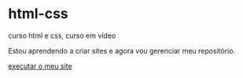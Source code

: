 # html-css
 curso html e css, curso em vídeo

 Estou aprendendo a criar sites e agora vou gerenciar meu repositório.

 <a href="https://alefmenez.github.io/html-css/desafios/desafio-site/index.html">executar o meu site</a>